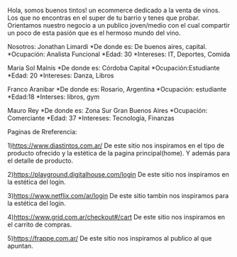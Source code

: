 Hola, somos buenos tintos! un ecommerce dedicado a la venta de vinos. Los que no encontras en el super de tu barrio y tenes que probar. 
Orientamos nuestro negocio a un publico joven/medio con el cual compartir un poco de esta pasión que es el hermoso mundo del vino.

Nosotros:
Jonathan Limardi
*De donde es: De buenos aires, capital.
*Ocupación: Analista Funcional
*Edad: 30
*Intereses: IT, Deportes, Comida


Maria Sol Malnis
*De donde es: Córdoba Capital
*Ocupación:Estudiante
*Edad: 20
*Intereses: Danza, Libros

Franco Aranibar
*De donde es: Rosario, Argentina
*Ocupación: estudiante
*Edad:18
*Interses: libros,  gym

Mauro Rey
*De donde es: Zona Sur Gran Buenos Aires
*Ocupación: Comerciante
*Edad: 37 
*Intereses: Tecnología, Finanzas




Paginas de Rreferencia:

1)https://www.diastintos.com.ar/
De este sitio nos inspiramos en el tipo de producto ofrecido y la estética de la pagina principal(home).
Y además para el detalle de producto.

2)https://playground.digitalhouse.com/login
De este sitio nos inspiramos en la estética del login.

3)https://www.netflix.com/ar/login
De este sitio tambin nos inspiramos para la estética del login.

4)https://www.grid.com.ar/checkout#/cart
De este sitio nos inspiramos en el carrito de compras.

5)https://frappe.com.ar/
De este sitio nos inspiramos al publico al que apuntan.

